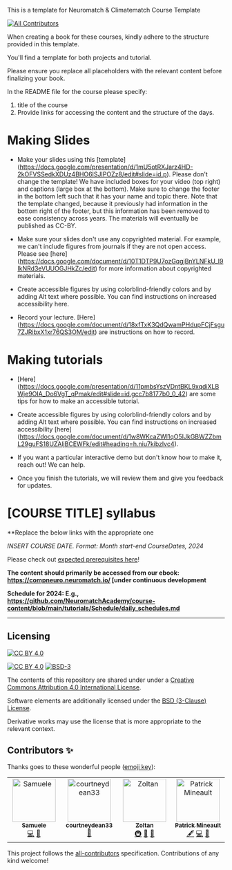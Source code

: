 This is a template for Neuromatch & Climatematch Course Template
<!-- ALL-CONTRIBUTORS-BADGE:START - Do not remove or modify this section -->
[![All Contributors](https://img.shields.io/badge/all_contributors-4-orange.svg?style=flat-square)](#contributors-)
<!-- ALL-CONTRIBUTORS-BADGE:END -->

When creating a book for these courses, kindly adhere to the structure provided in this template.

You'll find a template for both projects and tutorial.

Please ensure you replace all placeholders with the relevant content before finalizing your book.


In the README file for the course please specify:
1. title of the course
2. Provide links for accessing the content and the structure of the days.


# Making Slides

- Make your slides using this [template] (https://docs.google.com/presentation/d/1mU5otRXJarz4HD-2kOFVSSedkXDUz4BHO6ISJIPOZz8/edit#slide=id.p). Please don't change the template! We have included boxes for your video (top right) and captions (large box at the bottom). Make sure to change the footer in the bottom left such that it has your name and topic there. Note that the template changed, because it previously had information in the bottom right of the footer, but this information has been removed to ease consistency across years. The materials will eventually be published as CC-BY.

- Make sure your slides don't use any copyrighted material. For example, we can't include figures from journals if they are not open access. Please see [here] (https://docs.google.com/document/d/10T1DTP9U7ozGqgjBnYLNFkU_I9IkNRd3eVUUOGJHkZc/edit) for more information about copyrighted materials.

- Create accessible figures by using colorblind-friendly colors and by adding Alt text where possible. You can find instructions on increased accessibility here.

- Record your lecture. [Here] (https://docs.google.com/document/d/18xfTxK3QdQwamPHdupFCjFsgu7ZJRibxX1xr76QS3OM/edit) are instructions on how to record.

# Making tutorials

- [Here] (https://docs.google.com/presentation/d/11pmbsYszVDntBKL9xqdiXLBWje9OIA_Do6VgT_qPmak/edit#slide=id.gcc7b8177b0_0_42) are some tips for how to make an accessible tutorial.

- Create accessible figures by using colorblind-friendly colors and by adding Alt text where possible. You can find instructions on increased accessibility [here] (https://docs.google.com/document/d/1w8WKcaZWl1qO5IJkGBWZZbmL29guFS18UZAljBCEWFk/edit#heading=h.niu7kibzlvc4).

- If you want a particular interactive demo but don't know how to make it, reach out! We can help.

- Once you finish the tutorials, we will review them and give you feedback for updates.


# [COURSE TITLE] syllabus


**Replace the below links with the appropriate one



*INSERT COURSE DATE. Format: Month start-end CourseDates, 2024*


Please check out [expected prerequisites here](https://github.com/NeuromatchAcademy/precourse/blob/main/prereqs/ComputationalNeuroscience.md)!

**The content should primarily be accessed from our ebook: https://compneuro.neuromatch.io/ [under continuous development**

**Schedule for 2024: E.g., https://github.com/NeuromatchAcademy/course-content/blob/main/tutorials/Schedule/daily_schedules.md**

---

## Licensing

[![CC BY 4.0][cc-by-image]][cc-by]

[![CC BY 4.0][cc-by-shield]][cc-by] [![BSD-3][bsd-3-shield]][bsd-3]

The contents of this repository are shared under under a [Creative Commons Attribution 4.0 International License][cc-by].

Software elements are additionally licensed under the [BSD (3-Clause) License][bsd-3].

Derivative works may use the license that is more appropriate to the relevant context.

[cc-by]: http://creativecommons.org/licenses/by/4.0/
[cc-by-image]: https://i.creativecommons.org/l/by/4.0/88x31.png
[cc-by-shield]: https://img.shields.io/badge/License-CC%20BY%204.0-lightgrey.svg

[bsd-3]: https://opensource.org/licenses/BSD-3-Clause
[bsd-3-shield]: https://camo.githubusercontent.com/9b9ea65d95c9ef878afa1987df65731d47681336/68747470733a2f2f696d672e736869656c64732e696f2f707970692f6c2f736561626f726e2e737667

## Contributors ✨

Thanks goes to these wonderful people ([emoji key](https://allcontributors.org/docs/en/emoji-key)):

<!-- ALL-CONTRIBUTORS-LIST:START - Do not remove or modify this section -->
<!-- prettier-ignore-start -->
<!-- markdownlint-disable -->
<table>
  <tbody>
    <tr>
      <td align="center" valign="top" width="14.28%"><a href="https://github.com/SamueleBolotta"><img src="https://avatars.githubusercontent.com/u/57507442?v=4?s=100" width="100px;" alt="Samuele "/><br /><sub><b>Samuele </b></sub></a><br /><a href="https://github.com/neuromatch/NeuroAI_Course/commits?author=SamueleBolotta" title="Code">💻</a> <a href="https://github.com/neuromatch/NeuroAI_Course/issues?q=author%3ASamueleBolotta" title="Bug reports">🐛</a></td>
      <td align="center" valign="top" width="14.28%"><a href="https://github.com/courtneydean33"><img src="https://avatars.githubusercontent.com/u/114959284?v=4?s=100" width="100px;" alt="courtneydean33"/><br /><sub><b>courtneydean33</b></sub></a><br /><a href="#projectManagement-courtneydean33" title="Project Management">📆</a></td>
      <td align="center" valign="top" width="14.28%"><a href="https://github.com/iamzoltan"><img src="https://avatars.githubusercontent.com/u/21369773?v=4?s=100" width="100px;" alt="Zoltan"/><br /><sub><b>Zoltan</b></sub></a><br /><a href="#infra-iamzoltan" title="Infrastructure (Hosting, Build-Tools, etc)">🚇</a> <a href="#maintenance-iamzoltan" title="Maintenance">🚧</a> <a href="https://github.com/neuromatch/NeuroAI_Course/pulls?q=is%3Apr+reviewed-by%3Aiamzoltan" title="Reviewed Pull Requests">👀</a></td>
      <td align="center" valign="top" width="14.28%"><a href="http://xcorr.dev"><img src="https://avatars.githubusercontent.com/u/3516539?v=4?s=100" width="100px;" alt="Patrick Mineault"/><br /><sub><b>Patrick Mineault</b></sub></a><br /><a href="#content-patrickmineault" title="Content">🖋</a> <a href="https://github.com/neuromatch/NeuroAI_Course/commits?author=patrickmineault" title="Code">💻</a> <a href="#design-patrickmineault" title="Design">🎨</a></td>
    </tr>
  </tbody>
</table>

<!-- markdownlint-restore -->
<!-- prettier-ignore-end -->

<!-- ALL-CONTRIBUTORS-LIST:END -->

This project follows the [all-contributors](https://github.com/all-contributors/all-contributors) specification. Contributions of any kind welcome!